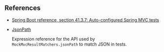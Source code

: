## References

- [Spring Boot reference, section 41.3.7: Auto-configured Spring MVC tests](https://docs.spring.io/spring-boot/docs/current/reference/htmlsingle/#boot-features-testing-spring-boot-applications-testing-autoconfigured-mvc-tests)

- [JsonPath](https://github.com/json-path/JsonPath)

  Expression reference for the API used by `MockMvcResultMatchers.jsonPath` to match JSON in tests.

